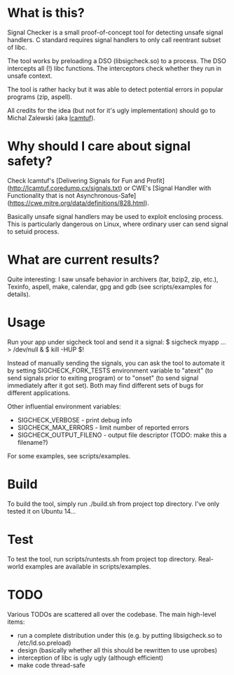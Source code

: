 # What is this?

Signal Checker is a small proof-of-concept tool for detecting
unsafe signal handlers. C standard requires signal handlers
to only call reentrant subset of libc.

The tool works by preloading a DSO (libsigcheck.so) to a process.
The DSO intercepts all (!) libc functions. The interceptors check
whether they run in unsafe context.

The tool is rather hacky but it was able to detect potential errors
in popular programs (zip, aspell).

All credits for the idea (but not for it's ugly implementation)
should go to Michal Zalewski (aka [lcamtuf](http://lcamtuf.coredump.cx)).

# Why should I care about signal safety?

Check lcamtuf's [Delivering Signals for Fun and Profit]
(http://lcamtuf.coredump.cx/signals.txt) or CWE's
[Signal Handler with Functionality that is not Asynchronous-Safe]
(https://cwe.mitre.org/data/definitions/828.html).

Basically unsafe signal handlers may be used to exploit enclosing process.
This is particularly dangerous on Linux, where ordinary user can send signal
to setuid process.

# What are current results?

Quite interesting: I saw unsafe behavior in archivers (tar, bzip2, zip, etc.),
Texinfo, aspell, make, calendar, gpg and gdb (see scripts/examples for details).

# Usage

Run your app under sigcheck tool and send it a signal:
 $ sigcheck myapp ... > /dev/null &
 $ kill -HUP $!

Instead of manually sending the signals, you can ask the tool to automate it
by setting SIGCHECK_FORK_TESTS environment variable to "atexit"
(to send signals prior to exiting program) or to "onset"
(to send signal immediately after it got set). Both may find different sets of
bugs for different applications.

Other influential environment variables:
* SIGCHECK_VERBOSE       - print debug info
* SIGCHECK_MAX_ERRORS    - limit number of reported errors
* SIGCHECK_OUTPUT_FILENO - output file descriptor (TODO: make this a filename?)

For some examples, see scripts/examples.

# Build

To build the tool, simply run ./build.sh from project top directory.
I've only tested it on Ubuntu 14...

# Test

To test the tool, run scripts/runtests.sh from project top directory.
Real-world examples are available in scripts/examples.

# TODO

Various TODOs are scattered all over the codebase. The main high-level
items:
* run a complete distribution under this (e.g. by putting libsigcheck.so to /etc/ld.so.preload)
* design (basically whether all this should be rewritten to use uprobes)
* interception of libc is ugly ugly (although efficient)
* make code thread-safe

